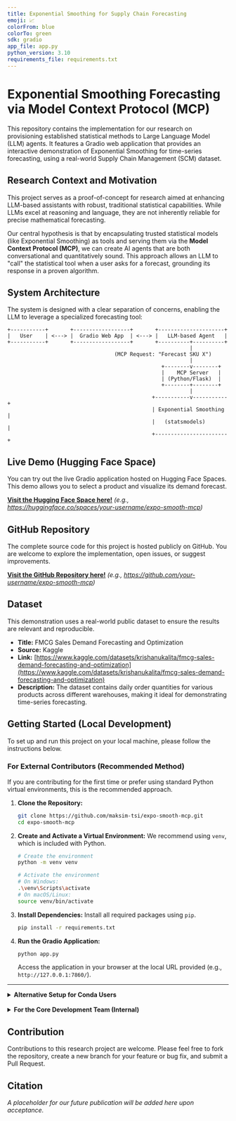 ```yaml
---
title: Exponential Smoothing for Supply Chain Forecasting
emoji: 📈
colorFrom: blue
colorTo: green
sdk: gradio
app_file: app.py
python_version: 3.10
requirements_file: requirements.txt
---
```


# Exponential Smoothing Forecasting via Model Context Protocol (MCP)

This repository contains the implementation for our research on provisioning established statistical methods to Large Language Model (LLM) agents. It features a Gradio web application that provides an interactive demonstration of Exponential Smoothing for time-series forecasting, using a real-world Supply Chain Management (SCM) dataset.

## Research Context and Motivation

This project serves as a proof-of-concept for research aimed at enhancing LLM-based assistants with robust, traditional statistical capabilities. While LLMs excel at reasoning and language, they are not inherently reliable for precise mathematical forecasting.

Our central hypothesis is that by encapsulating trusted statistical models (like Exponential Smoothing) as tools and serving them via the **Model Context Protocol (MCP)**, we can create AI agents that are both conversational and quantitatively sound. This approach allows an LLM to "call" the statistical tool when a user asks for a forecast, grounding its response in a proven algorithm.

## System Architecture

The system is designed with a clear separation of concerns, enabling the LLM to leverage a specialized forecasting tool:

```
+-----------+       +------------------+       +---------------------+
|   User    | <---> |  Gradio Web App  | <---> |   LLM-based Agent   |
+-----------+       +------------------+       +----------+----------+
                                                          |
                                  (MCP Request: "Forecast SKU X")
                                                          |
                                                 +--------v--------+
                                                 |    MCP Server   |
                                                 | (Python/Flask)  |
                                                 +--------+--------+
                                                          |
                                              +-----------v-----------+
                                              | Exponential Smoothing |
                                              |   (statsmodels)       |
                                              +-----------------------+
```

## Live Demo (Hugging Face Space)

You can try out the live Gradio application hosted on Hugging Face Spaces. This demo allows you to select a product and visualize its demand forecast.

**[Visit the Hugging Face Space here!](YOUR_HUGGING_FACE_SPACE_URL_HERE)**
*(e.g., https://huggingface.co/spaces/your-username/expo-smooth-mcp)*

## GitHub Repository

The complete source code for this project is hosted publicly on GitHub. You are welcome to explore the implementation, open issues, or suggest improvements.

**[Visit the GitHub Repository here!](YOUR_GITHUB_REPO_URL_HERE)**
*(e.g., https://github.com/your-username/expo-smooth-mcp)*

## Dataset

This demonstration uses a real-world public dataset to ensure the results are relevant and reproducible.

*   **Title:** FMCG Sales Demand Forecasting and Optimization
*   **Source:** Kaggle
*   **Link:** [https://www.kaggle.com/datasets/krishanukalita/fmcg-sales-demand-forecasting-and-optimization](https://www.kaggle.com/datasets/krishanukalita/fmcg-sales-demand-forecasting-and-optimization)
*   **Description:** The dataset contains daily order quantities for various products across different warehouses, making it ideal for demonstrating time-series forecasting.

## Getting Started (Local Development)

To set up and run this project on your local machine, please follow the instructions below.

### For External Contributors (Recommended Method)

If you are contributing for the first time or prefer using standard Python virtual environments, this is the recommended approach.

1.  **Clone the Repository:**
    ```bash
    git clone https://github.com/maksim-tsi/expo-smooth-mcp.git
    cd expo-smooth-mcp
    ```

2.  **Create and Activate a Virtual Environment:**
    We recommend using `venv`, which is included with Python.
    ```bash
    # Create the environment
    python -m venv venv

    # Activate the environment
    # On Windows:
    .\venv\Scripts\activate
    # On macOS/Linux:
    source venv/bin/activate
    ```

3.  **Install Dependencies:**
    Install all required packages using `pip`.
    ```bash
    pip install -r requirements.txt
    ```

4.  **Run the Gradio Application:**
    ```bash
    python app.py
    ```
    Access the application in your browser at the local URL provided (e.g., `http://127.0.0.1:7860/`).

---

<details>
<summary><b>Alternative Setup for Conda Users</b></summary>

If you prefer using `conda` for environment management, you can follow these steps to create a new, dedicated environment for this project.

1.  **Clone the Repository:**
    ```bash
    git clone https://github.com/maksim-tsi/expo-smooth-mcp.git
    cd expo-smooth-mcp
    ```

2.  **Create and Activate a Conda Environment:**
    This command creates a new environment named `expo-smooth-mcp` with the specified Python version.
    ```bash
    conda create --name expo-smooth-mcp python=3.10 -y
    conda activate expo-smooth-mcp
    ```

3.  **Install Dependencies:**
    Once the environment is active, install the required packages using `pip`.
    ```bash
    pip install -r requirements.txt
    ```

4.  **Run the Gradio Application:**
    ```bash
    python app.py
    ```

</details>

<br>

<details>
<summary><b>For the Core Development Team (Internal)</b></summary>

This section is for the core team using the pre-configured `tsi` conda environment.

1.  **Clone the Repository (if you haven't already):**
    ```bash
    git clone git@github.com-alternative:maksim-tsi/expo-smooth-mcp.git
    cd expo-smooth-mcp
    ```

2.  **Activate the Shared Environment:**
    ```bash
    conda activate tsi
    ```

3.  **Sync Dependencies:**
    Even when using a shared environment, it's crucial to ensure you have the exact package versions for this project. This command will update/install the necessary dependencies within the active `tsi` environment.
    ```bash
    pip install -r requirements.txt
    ```

4.  **Run the Gradio Application:**
    ```bash
    python app.py
    ```

</details>

## Contribution

Contributions to this research project are welcome. Please feel free to fork the repository, create a new branch for your feature or bug fix, and submit a Pull Request.

## Citation

*A placeholder for our future publication will be added here upon acceptance.*